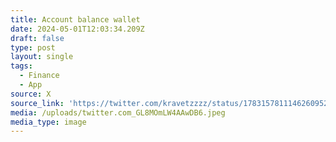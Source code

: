 ```yaml
---
title: Account balance wallet
date: 2024-05-01T12:03:34.209Z
draft: false
type: post
layout: single
tags:
  - Finance
  - App
source: X
source_link: 'https://twitter.com/kravetzzzz/status/1783157811146260952'
media: /uploads/twitter.com_GL8MOmLW4AAwDB6.jpeg
media_type: image
---
```


